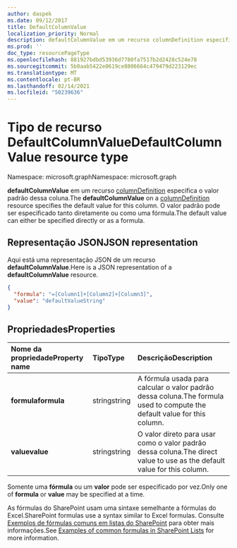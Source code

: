 ```yaml
---
author: daspek
ms.date: 09/12/2017
title: DefaultColumnValue
localization_priority: Normal
description: defaultColumnValue em um recurso columnDefinition especifica o valor padrão dessa coluna.
ms.prod: ''
doc_type: resourcePageType
ms.openlocfilehash: 881927bdbd53936d7780fa7517b2d2428c524e78
ms.sourcegitcommit: 5b0aab5422e0619ce8806664c479479d223129ec
ms.translationtype: MT
ms.contentlocale: pt-BR
ms.lasthandoff: 02/14/2021
ms.locfileid: "50239636"
---
```

# <a name="defaultcolumnvalue-resource-type"></a><span data-ttu-id="9ae11-103">Tipo de recurso DefaultColumnValue</span><span class="sxs-lookup"><span data-stu-id="9ae11-103">DefaultColumnValue resource type</span></span>

<span data-ttu-id="9ae11-104">Namespace: microsoft.graph</span><span class="sxs-lookup"><span data-stu-id="9ae11-104">Namespace: microsoft.graph</span></span>

<span data-ttu-id="9ae11-105">**defaultColumnValue** em um recurso [columnDefinition](columndefinition.md) especifica o valor padrão dessa coluna.</span><span class="sxs-lookup"><span data-stu-id="9ae11-105">The **defaultColumnValue** on a [columnDefinition](columndefinition.md) resource specifies the default value for this column.</span></span>
<span data-ttu-id="9ae11-106">O valor padrão pode ser especificado tanto diretamente ou como uma fórmula.</span><span class="sxs-lookup"><span data-stu-id="9ae11-106">The default value can either be specified directly or as a formula.</span></span>

## <a name="json-representation"></a><span data-ttu-id="9ae11-107">Representação JSON</span><span class="sxs-lookup"><span data-stu-id="9ae11-107">JSON representation</span></span>

<span data-ttu-id="9ae11-108">Aqui está uma representação JSON de um recurso **defaultColumnValue**.</span><span class="sxs-lookup"><span data-stu-id="9ae11-108">Here is a JSON representation of a **defaultColumnValue** resource.</span></span>
<!-- { "blockType": "resource", "@type": "microsoft.graph.defaultColumnValue" } -->

```json
{
  "formula": "=[Column1]+[Column2]+[Column3]",
  "value": "defaultValueString"
}
```

## <a name="properties"></a><span data-ttu-id="9ae11-109">Propriedades</span><span class="sxs-lookup"><span data-stu-id="9ae11-109">Properties</span></span>

| <span data-ttu-id="9ae11-110">Nome da propriedade</span><span class="sxs-lookup"><span data-stu-id="9ae11-110">Property name</span></span> | <span data-ttu-id="9ae11-111">Tipo</span><span class="sxs-lookup"><span data-stu-id="9ae11-111">Type</span></span>   | <span data-ttu-id="9ae11-112">Descrição</span><span class="sxs-lookup"><span data-stu-id="9ae11-112">Description</span></span>
|:--------------|:-------|:----------------------------------------------------
| <span data-ttu-id="9ae11-113">**formula**</span><span class="sxs-lookup"><span data-stu-id="9ae11-113">**formula**</span></span>   | <span data-ttu-id="9ae11-114">string</span><span class="sxs-lookup"><span data-stu-id="9ae11-114">string</span></span> | <span data-ttu-id="9ae11-115">A fórmula usada para calcular o valor padrão dessa coluna.</span><span class="sxs-lookup"><span data-stu-id="9ae11-115">The formula used to compute the default value for this column.</span></span>
| <span data-ttu-id="9ae11-116">**value**</span><span class="sxs-lookup"><span data-stu-id="9ae11-116">**value**</span></span>     | <span data-ttu-id="9ae11-117">string</span><span class="sxs-lookup"><span data-stu-id="9ae11-117">string</span></span> | <span data-ttu-id="9ae11-118">O valor direto para usar como o valor padrão dessa coluna.</span><span class="sxs-lookup"><span data-stu-id="9ae11-118">The direct value to use as the default value for this column.</span></span>

<span data-ttu-id="9ae11-119">Somente uma **fórmula** ou um **valor** pode ser especificado por vez.</span><span class="sxs-lookup"><span data-stu-id="9ae11-119">Only one of **formula** or **value** may be specified at a time.</span></span>

<span data-ttu-id="9ae11-120">As fórmulas do SharePoint usam uma sintaxe semelhante a fórmulas do Excel.</span><span class="sxs-lookup"><span data-stu-id="9ae11-120">SharePoint formulas use a syntax similar to Excel formulas.</span></span>
<span data-ttu-id="9ae11-121">Consulte [Exemplos de fórmulas comuns em listas do SharePoint][SPFormulas] para obter mais informações.</span><span class="sxs-lookup"><span data-stu-id="9ae11-121">See [Examples of common formulas in SharePoint Lists][SPFormulas] for more information.</span></span>

[SPFormulas]: https://support.office.com/en-us/article/Examples-of-common-formulas-in-SharePoint-Lists-d81f5f21-2b4e-45ce-b170-bf7ebf6988b3


<!-- {
  "type": "#page.annotation",
  "description": "",
  "keywords": "",
  "section": "documentation",
  "tocPath": "Resources/DefaultColumnValue"
} -->

